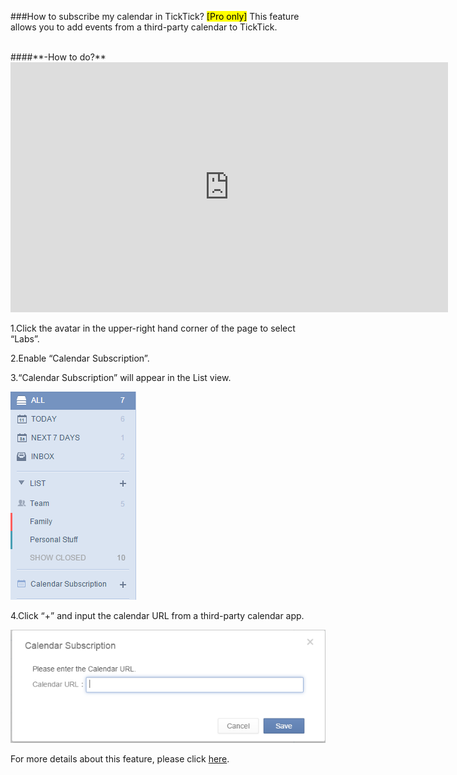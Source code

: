 ###How to subscribe my calendar in TickTick? <mark>[Pro only]</mark>
This feature allows you to add events from a third-party calendar to TickTick.

<br />
####**-How to do?**

<iframe width="700" height="400" src="https://www.youtube.com/embed/zCsCP4VBUX4?list=PLbWRKVi0_aTH4wo0Z2kCuMy7RHV7t9onw" frameborder="0" allowfullscreen></iframe>

1.Click the avatar in the upper-right hand corner of the page to select “Labs”.

2.Enable “Calendar Subscription”.

3.“Calendar Subscription” will appear in the List view.

![](../images/image023.png)

4.Click “+” and input the calendar URL from a third-party calendar app.

![](../images/image025.png)

For more details about this feature, please click [here](http://blog.ticktick.com/post/109475866579/get-familiar-with-three-calendar-related-functions).

